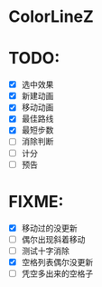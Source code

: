 # ColorLineZ

# TODO:
- [x] 选中效果
- [x] 新建动画
- [x] 移动动画
- [x] 最佳路线
- [x] 最短步数
- [ ] 消除判断
- [ ] 计分
- [ ] 预告

# FIXME:
- [x] 移动过的没更新
- [ ] 偶尔出现斜着移动
- [ ] 测试十字消除
- [x] 空格列表偶尔没更新
- [ ] 凭空多出来的空格子